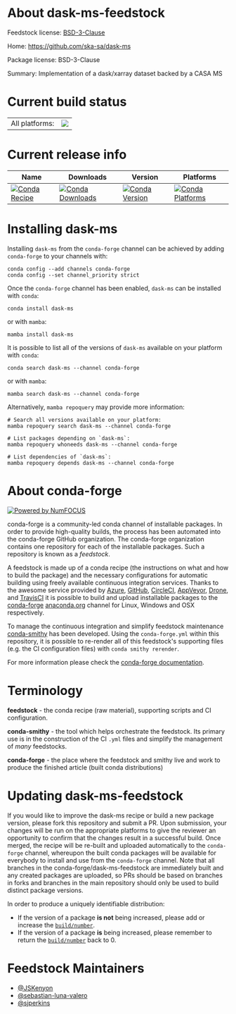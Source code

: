 About dask-ms-feedstock
=======================

Feedstock license: [BSD-3-Clause](https://github.com/conda-forge/dask-ms-feedstock/blob/main/LICENSE.txt)

Home: https://github.com/ska-sa/dask-ms

Package license: BSD-3-Clause

Summary: Implementation of a dask/xarray dataset backed by a CASA MS

Current build status
====================


<table><tr><td>All platforms:</td>
    <td>
      <a href="https://dev.azure.com/conda-forge/feedstock-builds/_build/latest?definitionId=9587&branchName=main">
        <img src="https://dev.azure.com/conda-forge/feedstock-builds/_apis/build/status/dask-ms-feedstock?branchName=main">
      </a>
    </td>
  </tr>
</table>

Current release info
====================

| Name | Downloads | Version | Platforms |
| --- | --- | --- | --- |
| [![Conda Recipe](https://img.shields.io/badge/recipe-dask--ms-green.svg)](https://anaconda.org/conda-forge/dask-ms) | [![Conda Downloads](https://img.shields.io/conda/dn/conda-forge/dask-ms.svg)](https://anaconda.org/conda-forge/dask-ms) | [![Conda Version](https://img.shields.io/conda/vn/conda-forge/dask-ms.svg)](https://anaconda.org/conda-forge/dask-ms) | [![Conda Platforms](https://img.shields.io/conda/pn/conda-forge/dask-ms.svg)](https://anaconda.org/conda-forge/dask-ms) |

Installing dask-ms
==================

Installing `dask-ms` from the `conda-forge` channel can be achieved by adding `conda-forge` to your channels with:

```
conda config --add channels conda-forge
conda config --set channel_priority strict
```

Once the `conda-forge` channel has been enabled, `dask-ms` can be installed with `conda`:

```
conda install dask-ms
```

or with `mamba`:

```
mamba install dask-ms
```

It is possible to list all of the versions of `dask-ms` available on your platform with `conda`:

```
conda search dask-ms --channel conda-forge
```

or with `mamba`:

```
mamba search dask-ms --channel conda-forge
```

Alternatively, `mamba repoquery` may provide more information:

```
# Search all versions available on your platform:
mamba repoquery search dask-ms --channel conda-forge

# List packages depending on `dask-ms`:
mamba repoquery whoneeds dask-ms --channel conda-forge

# List dependencies of `dask-ms`:
mamba repoquery depends dask-ms --channel conda-forge
```


About conda-forge
=================

[![Powered by
NumFOCUS](https://img.shields.io/badge/powered%20by-NumFOCUS-orange.svg?style=flat&colorA=E1523D&colorB=007D8A)](https://numfocus.org)

conda-forge is a community-led conda channel of installable packages.
In order to provide high-quality builds, the process has been automated into the
conda-forge GitHub organization. The conda-forge organization contains one repository
for each of the installable packages. Such a repository is known as a *feedstock*.

A feedstock is made up of a conda recipe (the instructions on what and how to build
the package) and the necessary configurations for automatic building using freely
available continuous integration services. Thanks to the awesome service provided by
[Azure](https://azure.microsoft.com/en-us/services/devops/), [GitHub](https://github.com/),
[CircleCI](https://circleci.com/), [AppVeyor](https://www.appveyor.com/),
[Drone](https://cloud.drone.io/welcome), and [TravisCI](https://travis-ci.com/)
it is possible to build and upload installable packages to the
[conda-forge](https://anaconda.org/conda-forge) [anaconda.org](https://anaconda.org/)
channel for Linux, Windows and OSX respectively.

To manage the continuous integration and simplify feedstock maintenance
[conda-smithy](https://github.com/conda-forge/conda-smithy) has been developed.
Using the ``conda-forge.yml`` within this repository, it is possible to re-render all of
this feedstock's supporting files (e.g. the CI configuration files) with ``conda smithy rerender``.

For more information please check the [conda-forge documentation](https://conda-forge.org/docs/).

Terminology
===========

**feedstock** - the conda recipe (raw material), supporting scripts and CI configuration.

**conda-smithy** - the tool which helps orchestrate the feedstock.
                   Its primary use is in the construction of the CI ``.yml`` files
                   and simplify the management of *many* feedstocks.

**conda-forge** - the place where the feedstock and smithy live and work to
                  produce the finished article (built conda distributions)


Updating dask-ms-feedstock
==========================

If you would like to improve the dask-ms recipe or build a new
package version, please fork this repository and submit a PR. Upon submission,
your changes will be run on the appropriate platforms to give the reviewer an
opportunity to confirm that the changes result in a successful build. Once
merged, the recipe will be re-built and uploaded automatically to the
`conda-forge` channel, whereupon the built conda packages will be available for
everybody to install and use from the `conda-forge` channel.
Note that all branches in the conda-forge/dask-ms-feedstock are
immediately built and any created packages are uploaded, so PRs should be based
on branches in forks and branches in the main repository should only be used to
build distinct package versions.

In order to produce a uniquely identifiable distribution:
 * If the version of a package **is not** being increased, please add or increase
   the [``build/number``](https://docs.conda.io/projects/conda-build/en/latest/resources/define-metadata.html#build-number-and-string).
 * If the version of a package **is** being increased, please remember to return
   the [``build/number``](https://docs.conda.io/projects/conda-build/en/latest/resources/define-metadata.html#build-number-and-string)
   back to 0.

Feedstock Maintainers
=====================

* [@JSKenyon](https://github.com/JSKenyon/)
* [@sebastian-luna-valero](https://github.com/sebastian-luna-valero/)
* [@sjperkins](https://github.com/sjperkins/)

